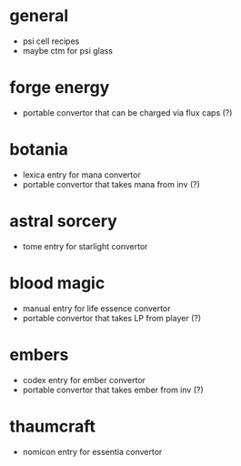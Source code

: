# general
* psi cell recipes
* maybe ctm for psi glass

# forge energy
* portable convertor that can be charged via flux caps (?)

# botania
* lexica entry for mana convertor
* portable convertor that takes mana from inv (?)

# astral sorcery
* tome entry for starlight convertor

# blood magic
* manual entry for life essence convertor
* portable convertor that takes LP from player (?)

# embers
* codex entry for ember convertor
* portable convertor that takes ember from inv (?)

# thaumcraft
* nomicon entry for essentia convertor
